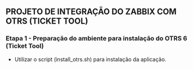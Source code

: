 ## PROJETO DE INTEGRAÇÃO DO ZABBIX COM OTRS (TICKET TOOL)

### Etapa 1 - Preparação do ambiente para instalação do OTRS 6 (Ticket Tool)

- Utilizar o script (install_otrs.sh) para instalação da aplicação.




